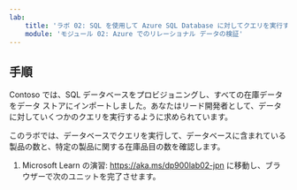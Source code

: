 ```yaml
---
lab:
    title: 'ラボ 02: SQL を使用して Azure SQL Database に対してクエリを実行する'
    module: 'モジュール 02: Azure でのリレーショナル データの検証'
---
```


## 手順
Contoso では、SQL データベースをプロビジョニングし、すべての在庫データをデータ ストアにインポートしました。あなたはリード開発者として、データに対していくつかのクエリを実行するように求められています。

このラボでは、データベースでクエリを実行して、データベースに含まれている製品の数と、特定の製品に関する在庫品目の数を確認します。

1.	Microsoft Learn の演習: https://aka.ms/dp900lab02-jpn に移動し、ブラウザーで次のユニットを完了させます。 
